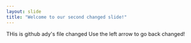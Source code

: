 ```yaml
---
layout: slide
title: "Welcome to our second changed slide!"
---
```

THis is github ady's file changed
Use the left arrow to go back changed!

